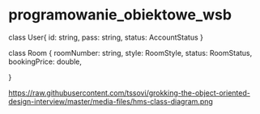 # programowanie_obiektowe_wsb

class User{
  id: string,
  pass: string,
  status: AccountStatus
}



class Room {
  roomNumber: string,
  style: RoomStyle,
  status: RoomStatus,
  bookingPrice: double,
  
}


https://raw.githubusercontent.com/tssovi/grokking-the-object-oriented-design-interview/master/media-files/hms-class-diagram.png
